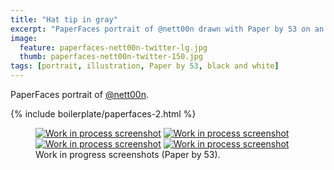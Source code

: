 ```yaml
---
title: "Hat tip in gray"
excerpt: "PaperFaces portrait of @nett00n drawn with Paper by 53 on an iPad."
image: 
  feature: paperfaces-nett00n-twitter-lg.jpg
  thumb: paperfaces-nett00n-twitter-150.jpg
tags: [portrait, illustration, Paper by 53, black and white]
---
```


PaperFaces portrait of [@nett00n](http://twitter.com/Tnett00n).

{% include boilerplate/paperfaces-2.html %}

<figure class="half">
	<a href="{{ site.url }}/images/paperfaces-nett00n-process-1-lg.jpg"><img src="{{ site.url }}/images/paperfaces-nett00n-process-1-600.jpg" alt="Work in process screenshot"></a>
	<a href="{{ site.url }}/images/paperfaces-nett00n-process-2-lg.jpg"><img src="{{ site.url }}/images/paperfaces-nett00n-process-2-600.jpg" alt="Work in process screenshot"></a>
	<a href="{{ site.url }}/images/paperfaces-nett00n-process-3-lg.jpg"><img src="{{ site.url }}/images/paperfaces-nett00n-process-3-600.jpg" alt="Work in process screenshot"></a>
	<a href="{{ site.url }}/images/paperfaces-nett00n-process-4-lg.jpg"><img src="{{ site.url }}/images/paperfaces-nett00n-process-4-600.jpg" alt="Work in process screenshot"></a>
	<figcaption>Work in progress screenshots (Paper by 53).</figcaption>
</figure>